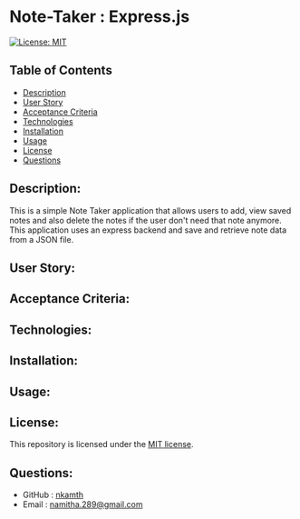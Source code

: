 # Note-Taker : Express.js

[![License: MIT](https://img.shields.io/github/license/tiffany-brand/professional-README-generator?style=plastic)](./LICENSE)

## Table of Contents

- [Description](#description)
- [User Story](#userstory)
- [Acceptance Criteria](#acceptance-criteria)
- [Technologies](#technologies)
- [Installation](#installation)
- [Usage](#usage)
- [License](#license)
- [Questions](#questions)

## Description:

This is a simple Note Taker application that allows users to add, view saved notes and also delete the notes if the user don't need that note anymore. This application uses an express backend and save and retrieve note data from a JSON file.

## User Story:

## Acceptance Criteria:

## Technologies:

## Installation:

## Usage:

## License:

This repository is licensed under the [MIT license](./LICENSE).

## Questions:

- GitHub : [nkamth](https://github.com/nkamth)
- Email : [namitha.289@gmail.com](mailto:namitha.289@gmail.com)
